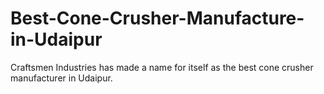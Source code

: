 # Best-Cone-Crusher-Manufacture-in-Udaipur
Craftsmen Industries has made a name for itself as the best cone crusher manufacturer in Udaipur.
